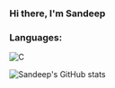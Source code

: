 ### Hi there, I'm Sandeep

### Languages:
![C](https://img.shields.io/badge/-C-A8B9CC?logo=c&logoColor=white)

[//]: <> (github stats.)
![Sandeep's GitHub stats](https://github-readme-stats-sandeepdotcode.vercel.app/api?username=sandeepdotcode&count_private=true&show_icons=true&include_all_commits=true&theme=dracula)
